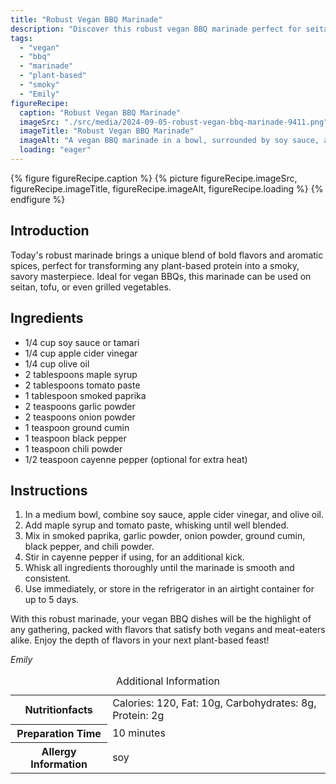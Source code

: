 ```yaml
---
title: "Robust Vegan BBQ Marinade"
description: "Discover this robust vegan BBQ marinade perfect for seitan, tofu, and vegetables. Packed with bold flavors and spices, it's ideal for any vegan barbecue."
tags:
  - "vegan"
  - "bbq"
  - "marinade"
  - "plant-based"
  - "smoky"
  - "Emily"
figureRecipe: 
  caption: "Robust Vegan BBQ Marinade"
  imageSrc: "./src/media/2024-09-05-robust-vegan-bbq-marinade-9411.png"
  imageTitle: "Robust Vegan BBQ Marinade"
  imageAlt: "A vegan BBQ marinade in a bowl, surrounded by soy sauce, apple cider vinegar, and smoked paprika on a minimalist table."
  loading: "eager"
---
```


{% figure figureRecipe.caption %}
{% picture figureRecipe.imageSrc, figureRecipe.imageTitle, figureRecipe.imageAlt, figureRecipe.loading %}
{% endfigure %}

## Introduction

Today's robust marinade brings a unique blend of bold flavors and aromatic spices, perfect for transforming any plant-based protein into a smoky, savory masterpiece. Ideal for vegan BBQs, this marinade can be used on seitan, tofu, or even grilled vegetables.

## Ingredients

- 1/4 cup soy sauce or tamari
- 1/4 cup apple cider vinegar
- 1/4 cup olive oil
- 2 tablespoons maple syrup
- 2 tablespoons tomato paste
- 1 tablespoon smoked paprika
- 2 teaspoons garlic powder
- 2 teaspoons onion powder
- 1 teaspoon ground cumin
- 1 teaspoon black pepper
- 1 teaspoon chili powder
- 1/2 teaspoon cayenne pepper (optional for extra heat)

## Instructions

1. In a medium bowl, combine soy sauce, apple cider vinegar, and olive oil.
2. Add maple syrup and tomato paste, whisking until well blended.
3. Mix in smoked paprika, garlic powder, onion powder, ground cumin, black pepper, and chili powder.
4. Stir in cayenne pepper if using, for an additional kick.
5. Whisk all ingredients thoroughly until the marinade is smooth and consistent.
6. Use immediately, or store in the refrigerator in an airtight container for up to 5 days.

With this robust marinade, your vegan BBQ dishes will be the highlight of any gathering, packed with flavors that satisfy both vegans and meat-eaters alike. Enjoy the depth of flavors in your next plant-based feast!

*Emily*

<table><caption class='sr-only'>Additional Information</caption><tr><th>Nutritionfacts</th><td>Calories: 120, Fat: 10g, Carbohydrates: 8g, Protein: 2g&nbsp;</td></tr><tr><th>Preparation Time</th><td>10 minutes&nbsp;</td></tr><tr><th>Allergy Information</th><td>soy&nbsp;</td></tr></table>


